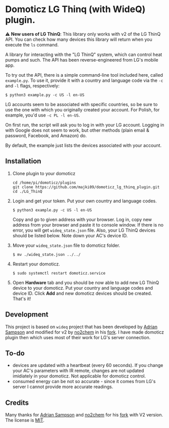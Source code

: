 Domoticz LG Thinq (with WideQ) plugin.
=====

:warning: **New users of LG ThinQ**: This library only works with v2 of the LG ThinQ API. You can check how many devices this library will return when you execute the `ls` command.

A library for interacting with the "LG ThinQ" system, which can control heat pumps and such. The API has been reverse-engineered from LG's mobile app.

To try out the API, there is a simple command-line tool included here, called `example.py`.
To use it, provide it with a country and language code via the `-c` and `-l` flags, respectively:

    $ python3 example.py -c US -l en-US

LG accounts seem to be associated with specific countries, so be sure to use the one with which you originally created your account.
For Polish, for example, you'd use `-c PL -l en-US`.

On first run, the script will ask you to log in with your LG account.
Logging in with Google does not seem to work, but other methods (plain email & password, Facebook, and Amazon) do. 

By default, the example just lists the devices associated with your account.

Installation
------------

1. Clone plugin to your domoticz

       cd /home/pi/domoticz/plugins
       git clone https://github.com/majki09/domoticz_lg_thinq_plugin.git
       cd ./LG_ThinQ

2. Login and get your token. Put your own country and language codes.

       $ python3 example.py -c US -l en-US
 
   Copy and go to given address with your browser. Log in, copy new address from your browser and paste it to console window. If there is no error, you will get `wideq_state.json` file. Also, your LG ThinQ devices should be listed below. Note down your AC's device ID.

3. Move your `wideq_state.json` file to domoticz folder.

       $ mv ./wideq_state.json ../../
	
4. Restart your domoticz.

       $ sudo systemctl restart domoticz.service

5. Open **Hardware** tab and you should be now able to add new LG ThinQ device to your domoticz. Put your country and language codes and device ID. Click **Add** and new domoticz devices should be created. That's it!

Development
-----------

This project is based on `wideq` project that has been developed by [Adrian Sampson][adrian] and modified for v2 by [no2chem] in his [fork]. I have made domoticz plugin then which uses most of their work for LG's server connection.

To-do
-----
- devices are updated with a heartbeat (every 60 seconds). If you change your AC's parameters with IR remote, changes are not updated imidiately in your domoticz. Not applicable for domoticz control.
- consumed energy can be not so accurate - since it comes from LG's server I cannot provide more accurate readings.

Credits
-------
Many thanks for [Adrian Sampson][adrian] and [no2chem] for his [fork] with V2 version.
The license is [MIT][].

[adrian]: https://github.com/sampsyo
[no2chem]: https://github.com/no2chem
[fork]: https://github.com/no2chem/wideq
[mit]: https://opensource.org/licenses/MIT
